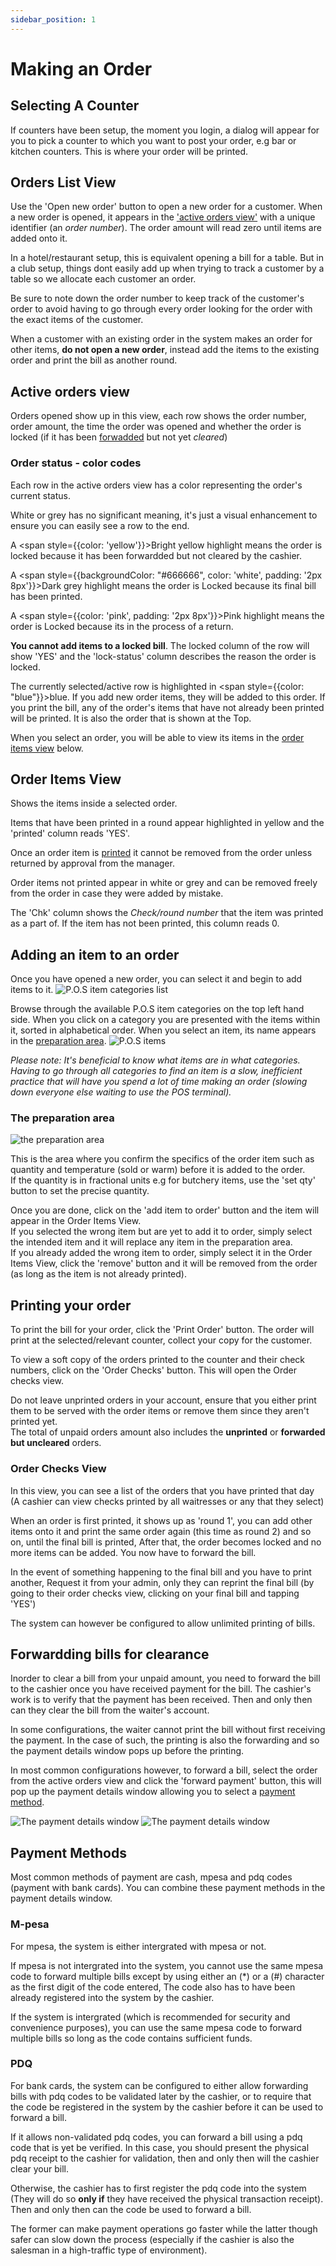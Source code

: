 ```yaml
---
sidebar_position: 1
---
```


# Making an Order

## Selecting A Counter

If counters have been setup, the moment you login, a dialog will appear for you to pick a counter to which you want to post your order, e.g bar or kitchen counters. This is where your order will be printed.

## Orders List View

Use the 'Open new order' button to open a new order for a customer. When a new order is opened, it appears in the ['active orders view'](#active-orders-view) with a unique identifier (an *order number*). The order amount will read zero until items are added onto it. 

In a hotel/restaurant setup, this is equivalent opening a bill for a table. But in a club setup, things dont easily add up when trying to track a customer by a table so we allocate each customer an order.

Be sure to note down the order number to keep track of the customer's order to avoid having to go through every order looking for the order with the exact items of the customer. 

When a customer with an existing order in the system makes an order for other items, **do not open a new order**, instead add the items to the existing order and print the bill as another round.

## Active orders view

Orders opened show up in this view, each row shows the order number, order amount, the time the order was opened and whether the order is locked (if it has been [forwadded](#forwardding-bills-for-clearance) but not yet *cleared*)

### Order status - color codes

Each row in the active orders view has a color representing the order's current status.

White or grey has no significant meaning, it's just a visual enhancement to ensure you can easily see a row to the end.

A <span style={{color: 'yellow'}}>Bright yellow</span> highlight means the order is locked because it has been forwardded but not cleared by the cashier.  

A <span style={{backgroundColor: "#666666", color: 'white', padding: '2px 8px'}}>Dark grey</span> highlight means the order is Locked because its final bill has been printed.

A <span style={{color: 'pink', padding: '2px 8px'}}>Pink</span> highlight means the order is Locked because its in the process of a return.

**You cannot add items to a locked bill**. The locked column of the row will show 'YES' and the 'lock-status' column describes the reason the order is locked.

The currently selected/active row is highlighted in <span style={{color: "blue"}}>blue</span>. If you add new order items, they will be added to this order. If you print the bill, any of the order's items that have not already been printed will be printed. It is also the order that is shown at the Top.

When you select an order, you will be able to view its items in the [order items view](#order-items-view) below.

## Order Items View

Shows the items inside a selected order.

Items that have been printed in a round appear highlighted in yellow and the 'printed' column reads 'YES'.

Once an order item is [printed](#printing-your-order) it cannot be removed from the order unless returned by approval from the manager.

Order items not printed appear in white or grey and can be removed freely from the order in case they were added by mistake.

The 'Chk' column shows the *Check/round number* that the item was printed as a part of. If the item has not been printed, this column reads 0.

## Adding an item to an order

Once you have opened a new order, you can select it and begin to add items to it. 
![P.O.S item categories list](/img/pos_item_categories.jpg)

Browse through the available P.O.S item categories on the top left hand side. When you click on a category you are presented with the items within it, sorted in alphabetical order. When you select an item, its name appears in the [preparation area](#the-preparation-area).
![P.O.S items](/img/pos_items.jpg)

*Please note: It's beneficial to know what items are in what categories. Having to go through all categories to find an item is a slow, inefficient practice that will have you spend a lot of time making an order (slowing down everyone else waiting to use the POS terminal).*

### The preparation area

![the preparation area](/img/preparation_area.jpg)

This is the area where you confirm the specifics of the order item such as quantity and temperature (sold or warm) before it is added to the order.  
If the quantity is in fractional units e.g for butchery items, use the 'set qty' button to set the precise quantity.

Once you are done, click on the 'add item to order' button and the item will appear in the Order Items View.  
If you selected the wrong item but are yet to add it to order, simply select the intended item and it will replace any item in the preparation area.  
If you already added the wrong item to order, simply select it in the Order Items View, click the 'remove' button and it will be removed from the order (as long as the item is not already printed).

## Printing your order

To print the bill for your order, click the 'Print Order' button. The order will print at the selected/relevant counter, collect your copy for the customer.  

To view a soft copy of the orders printed to the counter and their check numbers, click on the 'Order Checks' button. This will open the Order checks view.  

Do not leave unprinted orders in your account, ensure that you either print them to be served with the order items or remove them since they aren't printed yet.  
The total of unpaid orders amount also includes the **unprinted** or **forwarded but uncleared** orders.

### Order Checks View

In this view, you can see a list of the orders that you have printed that day (A cashier can view checks printed by all waitresses or any that they select)

When an order is first printed, it shows up as 'round 1', you can add other items onto it and print the same order again (this time as round 2) and so on, until the final bill is printed, After that, the order becomes locked and no more items can be added. You now have to forward the bill.

In the event of something happening to the final bill and you have to print another, Request it from your admin, only they can reprint the final bill (by going to their order checks view, clicking on your final bill and tapping 'YES')

The system can however be configured to allow unlimited printing of bills.

## Forwardding bills for clearance

Inorder to clear a bill from your unpaid amount, you need to forward the bill to the cashier once you have received payment for the bill. The cashier's work is to verify that the payment has been received. Then and only then can they clear the bill from the waiter's account.

In some configurations, the waiter cannot print the bill without first receiving the payment. In the case of such, the printing is also the forwarding and so the payment details window pops up before the printing.

In most common configurations however, to forward a bill, select the order from the active orders view and click the 'forward payment' button, this will pop up the payment details window allowing you to select a [payment method](#payment-methods).

![The payment details window](/img/payment_details.jpg)
![The payment details window](/img/payment_details_amount.jpg)

## Payment Methods

Most common methods of payment are cash, mpesa and pdq codes (payment with bank cards). You can combine these payment methods in the payment details window.

### M-pesa

For mpesa, the system is either intergrated with mpesa or not.

If mpesa is not intergrated into the system, you cannot use the same mpesa code to forward multiple bills except by using either an (*) or a (#) character as the first digit of the code entered, The code also has to have been already registered into the system by the cashier.

If the system is intergrated (which is recommended for security and convenience purposes), you can use the same mpesa code to forward multiple bills so long as the code contains sufficient funds.

### PDQ

For bank cards, the system can be configured to either allow forwarding bills with pdq codes to be validated later by the cashier, or to require that the code be registered in the system by the cashier before it can be used to forward a bill. 

If it allows non-validated pdq codes, you can forward a bill using a pdq code that is yet be verified. In this case, you should present the physical pdq receipt to the cashier for validation, then and only then will the cashier clear your bill.

Otherwise, the cashier has to first register the pdq code into the system (They will do so **only if** they have received the physical transaction receipt). Then and only then can the code be used to forward a bill.

The former can make payment operations go faster while the latter though safer can slow down the process (especially if the cashier is also the salesman in a high-traffic type of environment).